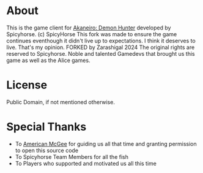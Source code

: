 # About

This is the game client for [Akaneiro: Demon Hunter](https://en.wikipedia.org/wiki/Akaneiro:_Demon_Hunters) developed by Spicyhorse. (c) SpicyHorse
This fork was made to ensure the game continues eventhough it didn't live up to expectations. I think it deserves to live. That's my opinion. FORKED by Zarashigal 2024
The original rights are reserved to Spicyhorse. Noble and talented Gamedevs that brought us this game as well as the Alice games.

# License

Public Domain, if not mentioned otherwise.

# Special Thanks

- To [American McGee](https://www.americanmcgee.com) for guiding us all that time and granting permission to open this source code
- To Spicyhorse Team Members for all the fish
- To Players who supported and motivated us all this time
